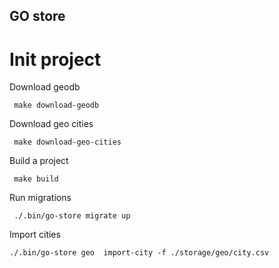 ## GO store

# Init project

Download geodb
```shell 
 make download-geodb
```
Download geo cities
```shell
 make download-geo-cities
 ```
Build a project
```shell
 make build
 ```
Run migrations
```shell
 ./.bin/go-store migrate up
```
Import cities
```shell
./.bin/go-store geo  import-city -f ./storage/geo/city.csv
 ```